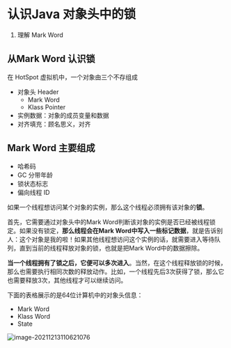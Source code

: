# 认识Java 对象头中的锁

1. 理解 Mark Word

## 从Mark Word 认识锁

在 HotSpot 虚拟机中，一个对象由三个不存组成

- 对象头 Header
    - Mark Word
    - Klass Pointer
- 实例数据：对象的成员变量和数据
- 对齐填充：顾名思义，对齐

## Mark Word 主要组成

- 哈希码
- GC 分带年龄
- 锁状态标志
- 偏向线程 ID

如果一个线程想访问某个对象的实例，那么这个线程必须拥有该对象的**锁**。

首先，它需要通过对象头中的Mark Word判断该对象的实例是否已经被线程锁定。如果没有锁定，**那么线程会在Mark Word中写入一些标记数据**，就是告诉别人：这个对象是我的啦！如果其他线程想访问这个实例的话，就需要进入等待队列，直到当前的线程释放对象的锁，也就是把Mark Word中的数据擦除。

**当一个线程拥有了锁之后，它便可以多次进入**。当然，在这个线程释放锁的时候，那么也需要执行相同次数的释放动作。比如，一个线程先后3次获得了锁，那么它也需要释放3次，其他线程才可以继续访问。

下面的表格展示的是64位计算机中的对象头信息：

- Mark Word
- Klass Word
- State

![image-20211213110621076](https://happychan.oss-cn-shenzhen.aliyuncs.com/img/image-20211213110621076.png)





















































